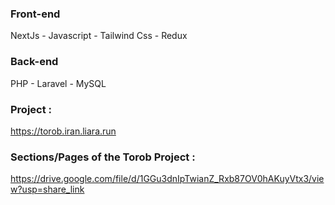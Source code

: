 ### Front-end
NextJs -
Javascript -
Tailwind Css -
Redux

### Back-end
PHP - Laravel - MySQL

### Project :
https://torob.iran.liara.run

### Sections/Pages of the Torob Project :
https://drive.google.com/file/d/1GGu3dnIpTwianZ_Rxb87OV0hAKuyVtx3/view?usp=share_link

